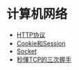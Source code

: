 # 计算机网络

- [HTTP协议](/计算机网络/HTTP.md )
- [Cookie和Session]( /计算机网络/Cookie和Session.md )
- [Socket]( /计算机网络/Socket.md )
- [秒懂TCP的三次握手]( /计算机网络/秒懂TCP的三次握手.md )

